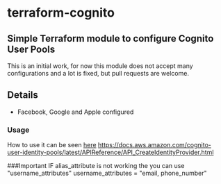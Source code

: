 # terraform-cognito

## Simple Terraform module to configure Cognito User Pools
This is an initial work, for now this module does not accept many configurations and a lot is fixed, but pull requests are welcome.

## Details
- Facebook, Google and Apple configured

### Usage
How to use it can be seen [here](test/integration/main.tf)
https://docs.aws.amazon.com/cognito-user-identity-pools/latest/APIReference/API_CreateIdentityProvider.html

###Important
IF alias_attribute is not working the you can use "username_attributes"
username_attributes = "email, phone_number"
